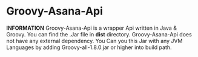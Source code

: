 Groovy-Asana-Api
================
<b>INFORMATION</b>
Groovy-Asana-Api is a wrapper Api written in  Java & Groovy. You can find the .Jar file in <b>dist</b> directory. Groovy-Asana-Api does not have any external dependency.
You Can you this Jar with any JVM Languages by adding  Groovy-all-1.8.0.jar or higher into build path.
